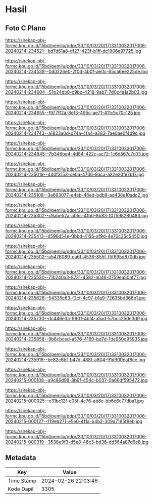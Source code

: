# Hasil

## Foto C Plano

https://sirekap-obj-formc.kpu.go.id/15bd/pemilu/pdpr/33/10/03/20/17/3310032017006-20240214-234521--bd7d61a8-df27-423f-b1ff-dc1906e97725.jpg

https://sirekap-obj-formc.kpu.go.id/15bd/pemilu/pdpr/33/10/03/20/17/3310032017006-20240214-234538--0d0226e0-2f0d-4b0f-ae0c-65ca6ee225de.jpg

https://sirekap-obj-formc.kpu.go.id/15bd/pemilu/pdpr/33/10/03/20/17/3310032017006-20240214-234604--51b24db8-c9bc-4218-9ab7-7d0c4a1a2b03.jpg

https://sirekap-obj-formc.kpu.go.id/15bd/pemilu/pdpr/33/10/03/20/17/3310032017006-20240214-234655--f977ff2a-8e13-495c-ae71-411c5c70c125.jpg

https://sirekap-obj-formc.kpu.go.id/15bd/pemilu/pdpr/33/10/03/20/17/3310032017006-20240214-234743--a1823a0d-d74a-4fa4-a283-7ae0ae0f4d9c.jpg

https://sirekap-obj-formc.kpu.go.id/15bd/pemilu/pdpr/33/10/03/20/17/3310032017006-20240214-234845--7b346be4-4d84-422c-ac72-1c6d567c7c03.jpg

https://sirekap-obj-formc.kpu.go.id/15bd/pemilu/pdpr/33/10/03/20/17/3310032017006-20240214-235019--440f3153-ce0a-4706-9aca-a22e20fe7b17.jpg

https://sirekap-obj-formc.kpu.go.id/15bd/pemilu/pdpr/33/10/03/20/17/3310032017006-20240214-235108--3a693077-e4ab-46ed-bdb9-ad438e10adc2.jpg

https://sirekap-obj-formc.kpu.go.id/15bd/pemilu/pdpr/33/10/03/20/17/3310032017006-20240214-235302--c9abe52a-a05c-4fb0-8b83-f07598280483.jpg

https://sirekap-obj-formc.kpu.go.id/15bd/pemilu/pdpr/33/10/03/20/17/3310032017006-20240214-235413--d596d54e-0bbd-4155-af9d-4e70c35c5450.jpg

https://sirekap-obj-formc.kpu.go.id/15bd/pemilu/pdpr/33/10/03/20/17/3310032017006-20240214-235502--a5476089-ea6f-4536-855f-f5f895d870db.jpg

https://sirekap-obj-formc.kpu.go.id/15bd/pemilu/pdpr/33/10/03/20/17/3310032017006-20240214-235530--71b240a3-8731-4582-a046-0759ea50af77.jpg

https://sirekap-obj-formc.kpu.go.id/15bd/pemilu/pdpr/33/10/03/20/17/3310032017006-20240214-235626--54335e63-f2cf-4c97-b1a9-72635bd368b1.jpg

https://sirekap-obj-formc.kpu.go.id/15bd/pemilu/pdpr/33/10/03/20/17/3310032017006-20240214-235730--dc446e3a-9901-4bf4-a5ad-57bcc250e3d9.jpg

https://sirekap-obj-formc.kpu.go.id/15bd/pemilu/pdpr/33/10/03/20/17/3310032017006-20240214-235858--9b6cbced-a576-4160-bd7d-1de950d95935.jpg

https://sirekap-obj-formc.kpu.go.id/15bd/pemilu/pdpr/33/10/03/20/17/3310032017006-20240214-235918--be82c6bf-b47d-488f-a804-91d900eaf8ce.jpg

https://sirekap-obj-formc.kpu.go.id/15bd/pemilu/pdpr/33/10/03/20/17/3310032017006-20240215-000108--a9c86d98-8b9f-454c-b037-0a66df595472.jpg

https://sirekap-obj-formc.kpu.go.id/15bd/pemilu/pdpr/33/10/03/20/17/3310032017006-20240215-000025--e31bc12f-e05f-4c76-ab8c-bb6e6c77dba1.jpg

https://sirekap-obj-formc.kpu.go.id/15bd/pemilu/pdpr/33/10/03/20/17/3310032017006-20240215-000127--119eb271-e5e0-4f1a-b4b2-309a7165f9eb.jpg

https://sirekap-obj-formc.kpu.go.id/15bd/pemilu/pdpr/33/10/03/20/17/3310032017006-20240215-000319--3538e9f3-d5e8-48c3-bd36-dd564a87d6e8.jpg


## Metadata

| Key        | Value               |
| ---------- | ------------------- |
| Time Stamp | 2024-02-26 22:03:46 |
| Kode Dapil | 3305                |



